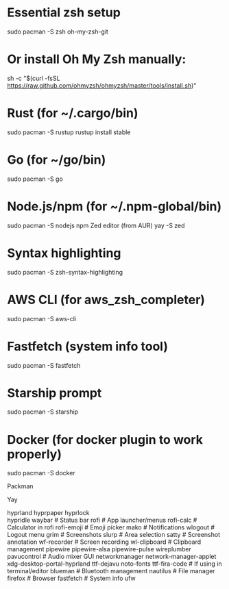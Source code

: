 # Essential zsh setup
sudo pacman -S zsh oh-my-zsh-git

# Or install Oh My Zsh manually:
sh -c "$(curl -fsSL https://raw.github.com/ohmyzsh/ohmyzsh/master/tools/install.sh)"

# Rust (for ~/.cargo/bin)
sudo pacman -S rustup
rustup install stable

# Go (for ~/go/bin) 
sudo pacman -S go

# Node.js/npm (for ~/.npm-global/bin)
sudo pacman -S nodejs npm
 Zed editor (from AUR)
yay -S zed

# Syntax highlighting
sudo pacman -S zsh-syntax-highlighting

# AWS CLI (for aws_zsh_completer)
sudo pacman -S aws-cli

# Fastfetch (system info tool)
sudo pacman -S fastfetch

# Starship prompt
sudo pacman -S starship

# Docker (for docker plugin to work properly)
sudo pacman -S docker

Packman


Yay

hyprland
hyprpaper
hyprlock  
hypridle
waybar          # Status bar
rofi            # App launcher/menus
rofi-calc       # Calculator in rofi
rofi-emoji      # Emoji picker
mako            # Notifications
wlogout         # Logout menu
grim            # Screenshots
slurp           # Area selection
satty           # Screenshot annotation
wf-recorder     # Screen recording
wl-clipboard    # Clipboard management
pipewire
pipewire-alsa
pipewire-pulse
wireplumber
pavucontrol     # Audio mixer GUI
networkmanager
network-manager-applet
xdg-desktop-portal-hyprland
ttf-dejavu
noto-fonts
ttf-fira-code   # If using in terminal/editor
blueman         # Bluetooth management
nautilus        # File manager
firefox         # Browser
fastfetch       # System info
ufw

